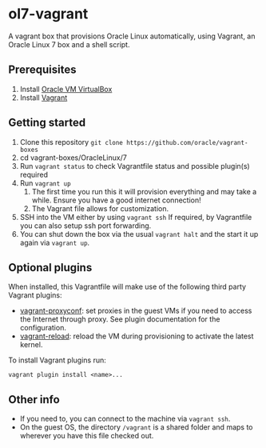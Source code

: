 # ol7-vagrant

A vagrant box that provisions Oracle Linux automatically, using Vagrant, an Oracle Linux 7 box and a shell script.

## Prerequisites

1. Install [Oracle VM VirtualBox](https://www.virtualbox.org/wiki/Downloads)
1. Install [Vagrant](https://vagrantup.com/)

## Getting started

1. Clone this repository `git clone https://github.com/oracle/vagrant-boxes`
1. cd vagrant-boxes/OracleLinux/7
1. Run `vagrant status` to check Vagrantfile status and possible plugin(s) required
1. Run `vagrant up`
   1. The first time you run this it will provision everything and may take a while. Ensure you have a good internet connection!
   1. The Vagrant file allows for customization.
1. SSH into the VM either by using `vagrant ssh`
   If required, by Vagrantfile you can also setup ssh port forwarding.
1. You can shut down the box via the usual `vagrant halt` and the start it up again via `vagrant up`.

## Optional plugins

When installed, this Vagrantfile will make use of the following third party Vagrant plugins:

- [vagrant-proxyconf](https://github.com/tmatilai/vagrant-proxyconf): set
proxies in the guest VMs if you need to access the Internet through proxy. See
plugin documentation for the configuration.
- [vagrant-reload](https://github.com/aidanns/vagrant-reload): reload the VM
during provisioning to activate the latest kernel.

To install Vagrant plugins run:

```shell
vagrant plugin install <name>...
```

## Other info

- If you need to, you can connect to the machine via `vagrant ssh`.
- On the guest OS, the directory `/vagrant` is a shared folder and maps to wherever you have this file checked out.
